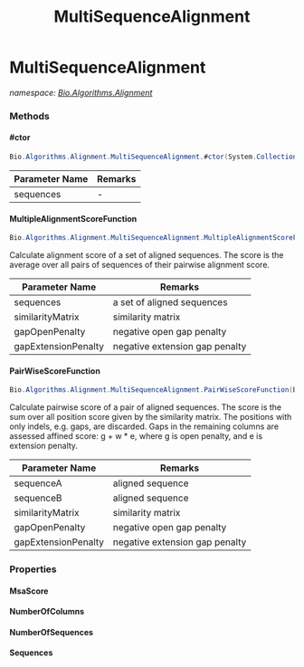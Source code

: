 ﻿---
title: MultiSequenceAlignment
---

# MultiSequenceAlignment
_namespace: [Bio.Algorithms.Alignment](N-Bio.Algorithms.Alignment.html)_



### Methods

#### #ctor
```csharp
Bio.Algorithms.Alignment.MultiSequenceAlignment.#ctor(System.Collections.Generic.IList{Bio.ISequence})
```


|Parameter Name|Remarks|
|--------------|-------|
|sequences|-|


#### MultipleAlignmentScoreFunction
```csharp
Bio.Algorithms.Alignment.MultiSequenceAlignment.MultipleAlignmentScoreFunction(System.Collections.Generic.List{Bio.ISequence},Bio.SimilarityMatrices.SimilarityMatrix,System.Int32,System.Int32)
```
Calculate alignment score of a set of aligned sequences.
 The score is the average over all pairs of sequences of their pairwise alignment score.

|Parameter Name|Remarks|
|--------------|-------|
|sequences|a set of aligned sequences|
|similarityMatrix|similarity matrix|
|gapOpenPenalty|negative open gap penalty|
|gapExtensionPenalty|negative extension gap penalty|


#### PairWiseScoreFunction
```csharp
Bio.Algorithms.Alignment.MultiSequenceAlignment.PairWiseScoreFunction(Bio.ISequence,Bio.ISequence,Bio.SimilarityMatrices.SimilarityMatrix,System.Int32,System.Int32)
```
Calculate pairwise score of a pair of aligned sequences.
 The score is the sum over all position score given by the similarity matrix.
 The positions with only indels, e.g. gaps, are discarded. Gaps in the remaining 
 columns are assessed affined score: g + w * e, where g is open penalty, and e
 is extension penalty.

|Parameter Name|Remarks|
|--------------|-------|
|sequenceA|aligned sequence|
|sequenceB|aligned sequence|
|similarityMatrix|similarity matrix|
|gapOpenPenalty|negative open gap penalty|
|gapExtensionPenalty|negative extension gap penalty|




### Properties

#### MsaScore

#### NumberOfColumns

#### NumberOfSequences

#### Sequences



